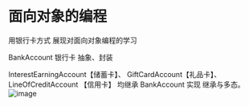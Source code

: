# 面向对象的编程 
用银行卡方式 展现对面向对象编程的学习

BankAccount 银行卡 抽象、封装

InterestEarningAccount【储蓄卡】、
GiftCardAccount【礼品卡】、
LineOfCreditAccount 【信用卡】 均继承 BankAccount 实现 继承与多态。
![image](https://user-images.githubusercontent.com/38271267/165434824-c031394b-c731-4d39-b7ce-dee7a666f095.png)
